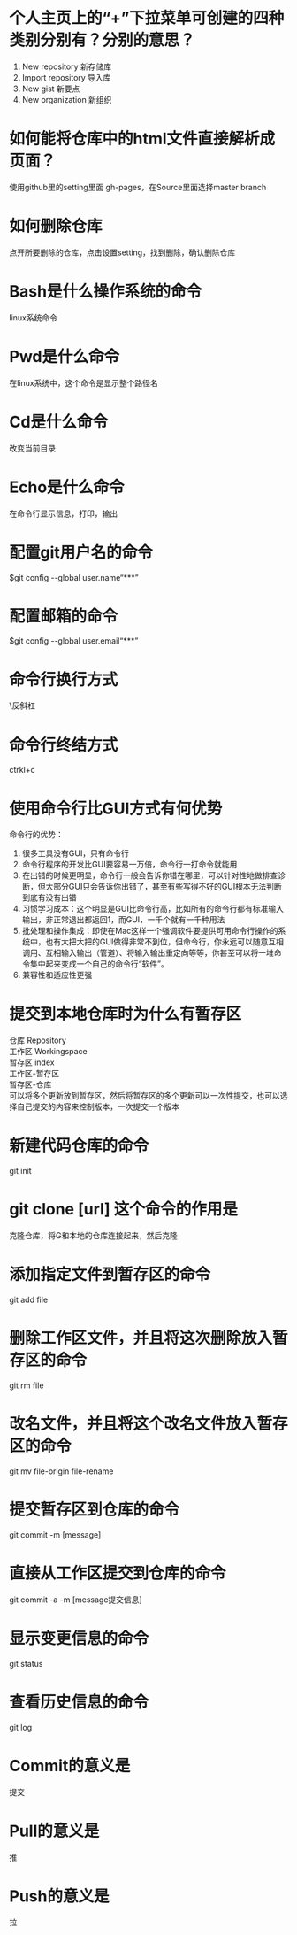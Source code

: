 # 个人主页上的“+”下拉菜单可创建的四种类别分别有？分别的意思？  
1. New repository     新存储库 
1. Import repository  导入库
1. New gist           新要点
1. New organization   新组织
# 如何能将仓库中的html文件直接解析成页面？  
使用github里的setting里面 gh-pages，在Source里面选择master branch

# 如何删除仓库
点开所要删除的仓库，点击设置setting，找到删除，确认删除仓库
# Bash是什么操作系统的命令
linux系统命令
# Pwd是什么命令
在linux系统中，这个命令是显示整个路径名
# Cd是什么命令
改变当前目录
# Echo是什么命令
在命令行显示信息，打印，输出
# 配置git用户名的命令
 $git config --global user.name“***”
# 配置邮箱的命令
$git config --global user.email“***”
# 命令行换行方式
\反斜杠

# 命令行终结方式
ctrkl+c

# 使用命令行比GUI方式有何优势
命令行的优势：
1. 很多工具没有GUI，只有命令行
1. 命令行程序的开发比GUI要容易一万倍，命令行一打命令就能用
1. 在出错的时候更明显，命令行一般会告诉你错在哪里，可以针对性地做排查诊断，但大部分GUI只会告诉你出错了，甚至有些写得不好的GUI根本无法判断到底有没有出错
1. 习惯学习成本：这个明显是GUI比命令行高，比如所有的命令行都有标准输入输出，非正常退出都返回1，而GUI，一千个就有一千种用法
1. 批处理和操作集成：即使在Mac这样一个强调软件要提供可用命令行操作的系统中，也有大把大把的GUI做得非常不到位，但命令行，你永远可以随意互相调用、互相输入输出（管道）、将输入输出重定向等等，你甚至可以将一堆命令集中起来变成一个自己的命令行“软件”。
1. 兼容性和适应性更强
# 提交到本地仓库时为什么有暂存区
仓库 Repository  
工作区 Workingspace  
暂存区  index  
工作区-暂存区  
暂存区-仓库   
可以将多个更新放到暂存区，然后将暂存区的多个更新可以一次性提交，也可以选择自己提交的内容来控制版本，一次提交一个版本

# 新建代码仓库的命令
git init
# git clone [url] 这个命令的作用是
克隆仓库，将G和本地的仓库连接起来，然后克隆　
# 添加指定文件到暂存区的命令
git add file
# 删除工作区文件，并且将这次删除放入暂存区的命令
git rm file 
# 改名文件，并且将这个改名文件放入暂存区的命令
git mv file-origin file-rename
# 提交暂存区到仓库的命令
git commit -m [message]
# 直接从工作区提交到仓库的命令
git commit -a -m [message提交信息]
# 显示变更信息的命令
git status
# 查看历史信息的命令
git log

# Commit的意义是
提交

# Pull的意义是
推

# Push的意义是
拉
